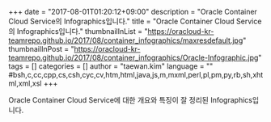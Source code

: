 +++
date = "2017-08-01T01:20:12+09:00"
description = "Oracle Container Cloud Service의 Infographics입니다."
title = "Oracle Container Cloud Service의 Infographics입니다."
thumbnailInList = "https://oracloud-kr-teamrepo.github.io/2017/08/container_infographics/maxresdefault.jpg"
thumbnailInPost = "https://oracloud-kr-teamrepo.github.io/2017/08/container_infographics/Oracle-Infographic.jpg"
tags = []
categories = []
author = "taewan.kim"
language = ""  #bsh,c,cc,cpp,cs,csh,cyc,cv,htm,html,java,js,m,mxml,perl,pl,pm,py,rb,sh,xhtml,xml,xsl
+++

Oracle Container Cloud Service에 대한 개요와 특징이 잘 정리된 Infographics입니다.
